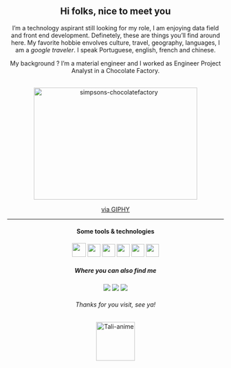 <h2 align="center">Hi folks, nice to meet you</h2>

<p align="center"> I’m a technology aspirant still looking for my role, I am enjoying data field and front end development. Definetely, these are things you’ll find around here. My favorite hobbie envolves culture, travel, geography, languages, I am a <em>google traveler</em>. I speak Portuguese, english, french and chinese.</p>

<p align="center">My background ? I’m a material engineer and I worked as Engineer Project Analyst in a Chocolate Factory.</p>
 

<div align="center" style="display: inline_block"><br>
  <img height="260" width="380" alt="simpsons-chocolatefactory" src="https://media.giphy.com/media/3o6MbhD5X39jUo6M6Y/giphy.gif">
  <p><a href="https://giphy.com/gifs/season-13-the-simpsons-13x8-3o6MbhD5X39jUo6M6Y">via GIPHY</a></p>
</div>

<hr>
<h4 align="center"> Some tools & technologies</h4>
<div style="display: inline_block" align="center">
  <img width="32" src="https://cdn.jsdelivr.net/gh/devicons/devicon/icons/python/python-original.svg" />
  <img width="30" src="https://cdn-icons-png.flaticon.com/512/2772/2772128.png" />
  <img width="30" src="https://upload.wikimedia.org/wikipedia/commons/thumb/c/cf/New_Power_BI_Logo.svg/630px-New_Power_BI_Logo.svg.png" />
    <img width="30" src="https://cdn.jsdelivr.net/gh/devicons/devicon/icons/git/git-original.svg" />
  <img width="30" src="https://cdn.jsdelivr.net/gh/devicons/devicon/icons/html5/html5-original.svg" />
  <img width="30" src="https://cdn.jsdelivr.net/gh/devicons/devicon/icons/css3/css3-original.svg" />

</div>

<h5 align="center"> Where you can also find me </h5>

<div align="center"> 
  <a href = "mailto:cgstalita@gmail.com"><img src="https://img.shields.io/badge/Gmail-D14836?style=for-the-badge&logo=gmail&logoColor=white" target="_blank"></a>
  <a href="https://www.linkedin.com/in/talitacavalcantigs/" target="_blank"><img src="https://img.shields.io/badge/-LinkedIn-%230077B5?style=for-the-badge&logo=linkedin&logoColor=white" target="_blank"></a> 
  <a href = "https://medium.com/@cgstalita"><img src="https://img.shields.io/badge/Medium-12100E?style=for-the-badge&logo=medium&logoColor=white" target="_blank"></a>
</div>

<h6 align="center"> Thanks for you visit, see ya!</h6>

<div align="center" style="display: inline_block">
  <img height="90" width="90" alt="Tali-anime" src="https://i.picasion.com/pic92/77976f886d251d95e946c8f40f658fcd.gif">
</div>
